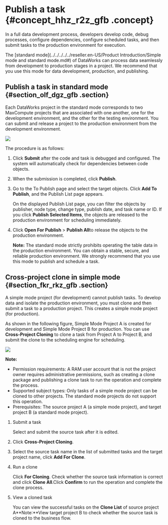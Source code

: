 # Publish a task {#concept_hhz_r2z_gfb .concept}

In a full data development process, developers develop code, debug processes, configure dependencies, configure scheduled tasks, and then submit tasks to the production environment for execution.

The [standard mode](../../../../../reseller.en-US/Product Introduction/Simple mode and standard mode.md#) of DataWorks can process data seamlessly from development to production stages in a project. We recommend that you use this mode for data development, production, and publishing.

## Publish a task in standard mode {#section_olf_dgz_gfb .section}

Each DataWorks project in the standard mode corresponds to two MaxCompute projects that are associated with one another, one for the development environment, and the other for the testing environment. You can submit and release a project to the production environment from the development environment.

![](http://static-aliyun-doc.oss-cn-hangzhou.aliyuncs.com/assets/img/21852/155253327912963_en-US.jpg)

The procedure is as follows:

1.  Click **Submit** after the code and task is debugged and configured. The system will automatically check for dependencies between code objects.
2.  When the submission is completed, click **Publish**.
3.  Go to the To Publish page and select the target objects. Click **Add To Publish**, and the Publish List page appears.

    On the displayed Publish List page, you can filter the objects by publisher, node type, change type, publish date, and task name or ID. If you click **Publish Selected Items**, the objects are released to the production environment for scheduling immediately.

4.  Click **Open For Publish** \> **Publish All**to release the objects to the production environment.

    **Note:** The standard mode strictly prohibits operating the table data in the production environment. You can obtain a stable, secure, and reliable production environment. We strongly recommend that you use this mode to publish and schedule a task.


## Cross-project clone in simple mode {#section_fkr_rkz_gfb .section}

A simple mode project \(for development\) cannot publish tasks. To develop data and isolate the production environment, you must clone and then submit a task to a production project. This creates a simple mode project \(for production\).

As shown in the following figure, Simple Mode Project A is created for development and Simple Mode Project B for production. You can use **Cross-Project Cloning** to clone a task from Project A to Project B, and submit the clone to the scheduling engine for scheduling.

![](http://static-aliyun-doc.oss-cn-hangzhou.aliyuncs.com/assets/img/21852/155253327912977_en-US.jpg)

**Note:** 

-   Permission requirements: A RAM user account that is not the project owner requires administrative permissions, such as creating a clone package and publishing a clone task to run the operation and complete the process.
-   Supported subject types: Only tasks of a simple mode project can be cloned to other projects. The standard mode projects do not support this operation.
-   Prerequisites: The source project A \(a simple mode project\), and target project B \(a standard mode project\).

1.  Submit a task

    Select and submit the source task after it is edited.

2.  Click **Cross-Project Cloning**.
3.  Select the source task name in the list of submitted tasks and the target project name, click **Add For Clone**.
4.  Run a clone

    Click **For Cloning**. Check whether the source task information is correct and click **Clone All**.Click **Confirm** to run the operation and complete the clone process.

5.  View a cloned task

    You can view the successful tasks on the **Clone List** of source project A**Note:**View target project B to check whether the source task is cloned to the business flow.


